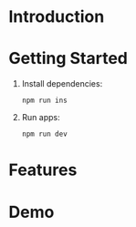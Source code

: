 # Introduction

# Getting Started

1. Install dependencies:
    ```
    npm run ins
    ```

2. Run apps:
    ```
    npm run dev
    ```

# Features

# Demo